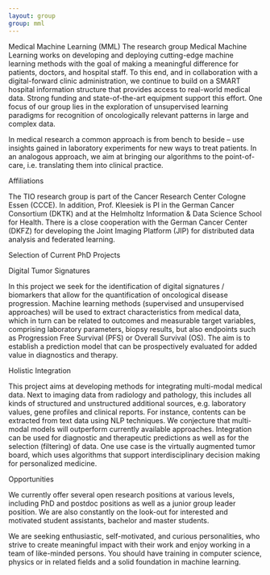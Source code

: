 ```yaml
---
layout: group
group: mml
---
```


Medical Machine Learning (MML)
The research group Medical Machine Learning works on developing and deploying cutting-edge machine learning methods with the goal of making a meaningful difference for patients, doctors, and hospital staff. To this end, and in collaboration with a digital-forward clinic administration, we continue to build on a SMART hospital information structure that provides access to real-world medical data. Strong funding and state-of-the-art equipment support this effort. One focus of our group lies in the exploration of unsupervised learning paradigms for recognition of oncologically relevant patterns in large and complex data.

In medical research a common approach is from bench to beside – use insights gained in laboratory experiments for new ways to treat patients. In an analogous approach, we aim at bringing our algorithms to the point-of-care, i.e. translating them into clinical practice.

Affiliations

The TIO research group is part of the Cancer Research Center Cologne Essen (CCCE). In addition, Prof. Kleesiek is PI in the German Cancer Consortium (DKTK) and at the Helmholtz Information & Data Science School for Health. There is a close cooperation with the German Cancer Center (DKFZ) for developing the Joint Imaging Platform (JIP) for distributed data analysis and federated learning.

Selection of Current PhD Projects

Digital Tumor Signatures

In this project we seek for the identification of digital signatures / biomarkers that allow for the quantification of oncological disease progression. Machine learning methods (supervised and unsupervised approaches) will be used to extract characteristics from medical data, which in turn can be related to outcomes and measurable target variables, comprising laboratory parameters, biopsy results, but also endpoints such as Progression Free Survival (PFS) or Overall Survival (OS). The aim is to establish a prediction model that can be prospectively evaluated for added value in diagnostics and therapy.

Holistic Integration

This project aims at developing methods for integrating multi-modal medical data. Next to imaging data from radiology and pathology, this includes all kinds of structured and unstructured additional sources, e.g. laboratory values, gene profiles and clinical reports. For instance, contents can be extracted from text data using NLP techniques. We conjecture that multi-modal models will outperform currently available approaches. Integration can be used for diagnostic and therapeutic predictions as well as for the selection (filtering) of data. One use case is the virtually augmented tumor board, which uses algorithms that support interdisciplinary decision making for personalized medicine.

Opportunities 

We currently offer several open research positions at various levels, including PhD and postdoc positions as well as a junior group leader position. We are also constantly on the look-out for interested and motivated student assistants, bachelor and master students.

We are seeking enthusiastic, self-motivated, and curious personalities, who strive to create meaningful impact with their work and enjoy working in a team of like-minded persons. You should have training in computer science, physics or in related fields and a solid foundation in machine learning.

